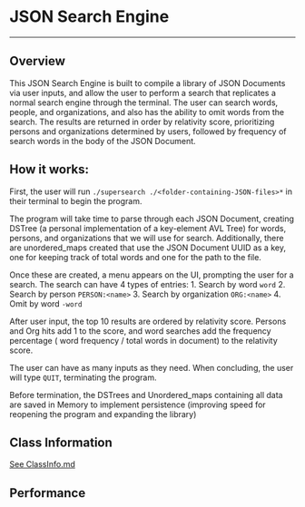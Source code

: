 # JSON Search Engine
---
## Overview
This JSON Search Engine is built to compile a library of JSON Documents via user inputs, and allow the user to perform a search that replicates a normal search engine through the terminal. The user can search words, people, and organizations, and also has the ability to omit words from the search. The results are returned in order by relativity score, prioritizing persons and organizations determined by users, followed by frequency of search words in the body of the JSON Document.

## How it works:
First, the user will run `./supersearch ./<folder-containing-JSON-files>*` in their terminal to begin the program. 

The program will take time to parse through each JSON Document, creating DSTree (a personal implementation of a key-element AVL Tree) for words, persons, and organizations that we will use for search. Additionally, there are unordered_maps created that use the JSON Document UUID as a key, one for keeping track of total words and one for the path to the file.

Once these are created, a menu appears on the UI, prompting the user for a search. The search can have 4 types of entries:
    1. Search by word `word`
    2. Search by person `PERSON:<name>`
    3. Search by organization `ORG:<name>`
    4. Omit by word `-word`

After user input, the top 10 results are ordered by relativity score. Persons and Org hits add 1 to the score, and word searches add the frequency percentage ( word frequency / total words in document) to the relativity score.

The user can have as many inputs as they need. When concluding, the user will type `QUIT`, terminating the program. 

Before termination, the DSTrees and Unordered_maps containing all data are saved in Memory to implement persistence (improving speed for reopening the program and expanding the library)


## Class Information
[See ClassInfo.md](https://github.com/Marcos-Zertuche/JSON-Search-Engine/blob/main/ClassInfo.md)

## Performance
#

